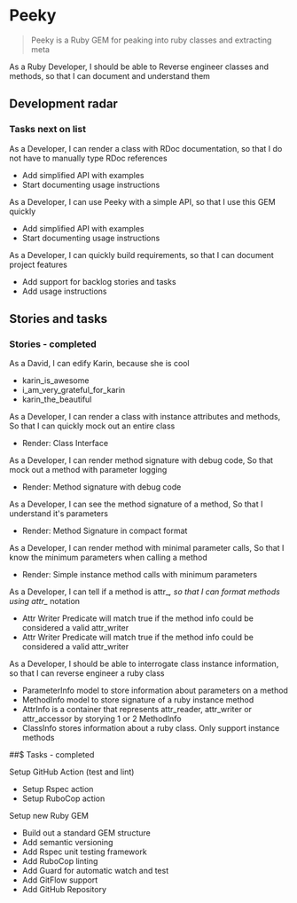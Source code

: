 # Peeky

> Peeky is a Ruby GEM for peaking into ruby classes and extracting meta

As a Ruby Developer, I should be able to Reverse engineer classes and methods, so that I can document and understand them

## Development radar


### Tasks next on list

As a Developer, I can render a class with RDoc documentation, so that I do not have to manually type RDoc references

- Add simplified API with examples
- Start documenting usage instructions

As a Developer, I can use Peeky with a simple API, so that I use this GEM quickly

- Add simplified API with examples
- Start documenting usage instructions

As a Developer, I can quickly build requirements, so that I can document project features

- Add support for backlog stories and tasks
- Add usage instructions



## Stories and tasks

### Stories - completed

As a David, I can edify Karin, because she is cool

- karin_is_awesome
- i_am_very_grateful_for_karin
- karin_the_beautiful

As a Developer, I can render a class with instance attributes and methods, So that I can quickly mock out an entire class

- Render: Class Interface

As a Developer, I can render method signature with debug code, So that mock out a method with parameter logging

- Render: Method signature with debug code

As a Developer, I can see the method signature of a method, So that I understand it&#x27;s parameters

- Render: Method Signature in compact format

As a Developer, I can render method with minimal parameter calls, So that I know the minimum parameters when calling a method

- Render: Simple instance method calls with minimum parameters

As a Developer, I can tell if a method is attr_*, so that I can format methods using attr_* notation

- Attr Writer Predicate will match true if the method info could be considered a valid attr_writer
- Attr Writer Predicate will match true if the method info could be considered a valid attr_writer

As a Developer, I should be able to interrogate class instance information, so that I can reverse engineer a ruby class

- ParameterInfo model to store information about parameters on a method
- MethodInfo model to store signature of a ruby instance method
- AttrInfo is a container that represents attr_reader, attr_writer or attr_accessor by storying 1 or 2 MethodInfo
- ClassInfo stores information about a ruby class. Only support instance methods


##$ Tasks - completed

Setup GitHub Action (test and lint)

- Setup Rspec action
- Setup RuboCop action

Setup new Ruby GEM

- Build out a standard GEM structure
- Add semantic versioning
- Add Rspec unit testing framework
- Add RuboCop linting
- Add Guard for automatic watch and test
- Add GitFlow support
- Add GitHub Repository
